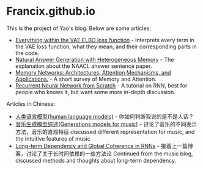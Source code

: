 # Francix.github.io

This is the project of Yao's blog. Below are some articles: 

* [Everything within the VAE ELBO loss function](https://francix.github.io/blog/Everything%20within%20the%20VAE%20ELBO%20loss%20function.html) - Interprets every term in the VAE loss function, what they mean, and their corresponding parts in the code. 
* [Natural Answer Generation with Heterogeneous Memory](https://francix.github.io/NaturalAnswer.html) - The explanation about the NAACL answer sentence paper. 
* [Memory Networks: Architectures, Attention Mechanisms, and Applications.](https://francix.github.io/MemNN-Fuyao-EN.html) - A short survey of Memory and Attention. 
* [Recurrent Neural Network from Scratch](https://francix.github.io/images/RNNfromScratch_fuyao.pdf) - A tutorial on RNN, best for people who knows it, but want some more in-depth discussion. 

Articles in Chinese:
* [人类语言模型(human language models)](https://mp.weixin.qq.com/s/dIScf31RGk3u4ar1Sm0cFQ) - 你如何判断我说的是不是人话？
* [音乐生成模型综述(Generations models for music)](https://francix.github.io/MusicGeneration.html) - 讨论了音乐的不同表示方法，音乐的直观特征 discussed different representation for music, and the intuitive features of music
* [Long-term Dependency and Global Coherence in RNNs](https://francix.github.io/Long-term-Dependency.html) - 接着上一篇博客，讨论了关于长时间依赖的一些方法论 Continued from the music blog, discussed methods and thoughts about long-term dependency.
